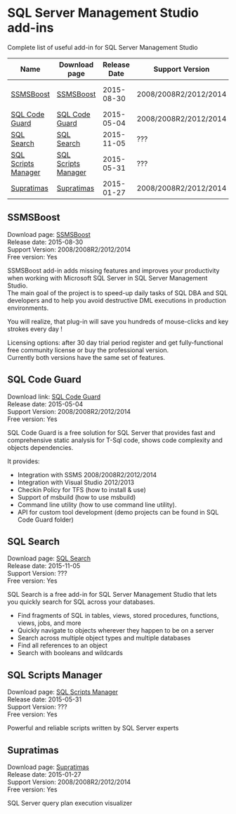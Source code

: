 # SQL Server Management Studio add-ins
Complete list of useful add-in for SQL Server Management Studio


| Name                                        | Download page         | Release Date | Support Version       | Author              | Free version | Paid/Price |
|---------------------------------------------|-----------------------|--------------|-----------------------| ------------------- | ------------ | ---------- |
| [SSMSBoost](#ssmsboost)                     | [SSMSBoost]           | 2015-08-30   | 2008/2008R2/2012/2014 | Solutions Crew GmbH | Yes          | Yes/$150   |
| [SQL Code Guard](#sql-code-guard)           | [SQL Code Guard]      | 2015-05-04   | 2008/2008R2/2012/2014 | Oleksii Kovalov     | Yes          | No         |
| [SQL Search](#sql-search)                   | [SQL Search]          | 2015-11-05   | ???                   | Red Gate            | Yes          | No         |
| [SQL Scripts Manager](#sql-scripts-manager) | [SQL Scripts Manager] | 2015-05-31   | ???                   | Red Gate            | Yes          | No         |
| [Supratimas](#supratimas)                   | [Supratimas]          | 2015-01-27   | 2008/2008R2/2012/2014 | TTRider LLC         | Yes          | Yes/$34.99 |


## SSMSBoost
Download page: [SSMSBoost]<br/>
Release date: 2015-08-30<br/>
Support Version: 2008/2008R2/2012/2014<br/>
Free version: Yes

SSMSBoost add-in adds missing features and improves your productivity when working with Microsoft SQL Server in SQL Server Management Studio.<br/>
The main goal of the project is to speed-up daily tasks of SQL DBA and SQL developers and to help you avoid destructive DML executions in production environments.

You will realize, that plug-in will save you hundreds of mouse-clicks and key strokes every day !

Licensing options: after 30 day trial period register and get fully-functional free community license or buy the professional version.<br/>
Currently both versions have the same set of features.


## SQL Code Guard
Download link: [SQL Code Guard]<br/>
Release date: 2015-05-04<br/>
Support Version: 2008/2008R2/2012/2014<br/>
Free version: Yes

SQL Code Guard is a free solution for SQL Server that provides fast and comprehensive static analysis for T-Sql code, shows code complexity and objects dependencies.

It provides:
 - Integration with SSMS 2008/2008R2/2012/2014
 - Integration with Visual Studio 2012/2013
 - Checkin Policy for TFS (how to install & use)
 - Support of msbuild (how to use msbuild)
 - Command line utility (how to use command line utility).
 - API for custom tool development (demo projects can be found in SQL Code Guard folder)


## SQL Search
Download page: [SQL Search]<br/>
Release date: 2015-11-05<br/>
Support Version: ???<br/>
Free version: Yes

SQL Search is a free add-in for SQL Server Management Studio that lets you quickly search for SQL across your databases.

- Find fragments of SQL in tables, views, stored procedures, functions, views, jobs, and more
- Quickly navigate to objects wherever they happen to be on a server
- Search across multiple object types and multiple databases
- Find all references to an object
- Search with booleans and wildcards


## SQL Scripts Manager
Download page: [SQL Scripts Manager]<br/>
Release date: 2015-05-31<br/>
Support Version: ???<br/>
Free version: Yes

Powerful and reliable scripts written by SQL Server experts


## Supratimas
Download page: [Supratimas]<br/>
Release date: 2015-01-27<br/>
Support Version: 2008/2008R2/2012/2014<br/>
Free version: Yes

SQL Server query plan execution visualizer


[SSMSBoost]:http://www.ssmsboost.com/
[SQL Code Guard]:http://sqlcodeguard.com/
[SQL Search]:http://www.red-gate.com/products/sql-development/sql-search/
[SQL Scripts Manager]:http://www.red-gate.com/products/dba/sql-scripts-manager/
[Supratimas]:http://www.supratimas.com/addin/buy.html
